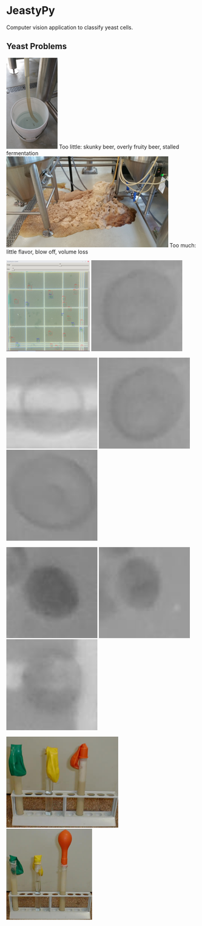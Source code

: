 # JeastyPy
Computer vision application to classify yeast cells.

<h2>Yeast Problems</h2>
<p>
	<img src="20170218_120230.jpg" height="240" style="transfor: rotate(90deg);">
	Too little: skunky beer, overly fruity beer, stalled fermentation
	<img src="20170209_074020.jpg" height="240">
	Too much: little flavor, blow off, volume loss
</p>

<p>
	<img src="bounding_box.png" height="240">
	<img src="tensorflow/test_images/alive278.jpg" height="240">
</p>

<p>
	<img src="tensorflow/test_images/alive60.jpg" height="240">
	<img src="tensorflow/test_images/alive278.jpg" height="240">
	<img src="tensorflow/test_images/alive856.jpg" height="240">
</p>
<p>
	<img src="tensorflow/test_images/dead27.jpg" height="240">
	<img src="tensorflow/test_images/dead62.jpg" height="240">
	<img src="tensorflow/test_images/dead649.jpg" height="240">
</p>




<p>
	<img src="lievito1.jpg" height="240">
	<img src="lievito2.jpg" height="240">
</p>